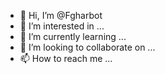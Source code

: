 - 👋 Hi, I’m @Fgharbot
- 👀 I’m interested in ...
- 🌱 I’m currently learning ...
- 💞️ I’m looking to collaborate on ...
- 📫 How to reach me ...

<!---
Fgharbot/Fgharbot is a ✨ special ✨ repository because its `README.md` (this file) appears on your GitHub profile.
You can click the Preview link to take a look at your changes.
--->
